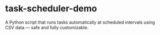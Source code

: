 # task-scheduler-demo
A Python script that runs tasks automatically at scheduled intervals using CSV data — safe and fully customizable.
